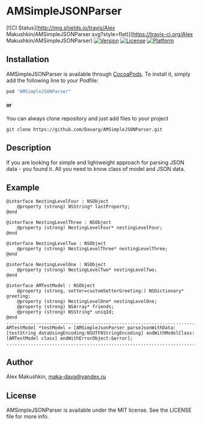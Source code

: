 # AMSimpleJSONParser

[![CI Status](http://img.shields.io/travis/Alex Makushkin/AMSimpleJSONParser.svg?style=flat)](https://travis-ci.org/Alex Makushkin/AMSimpleJSONParser)
[![Version](https://img.shields.io/cocoapods/v/AMSimpleJSONParser.svg?style=flat)](http://cocoapods.org/pods/AMSimpleJSONParser)
[![License](http://img.shields.io/badge/license-MIT-lightgrey.svg?style=flat)](http://cocoapods.org/pods/AMSimpleJSONParser)
[![Platform](https://img.shields.io/badge/platform-iOS%208%2B-blue.svg?style=flat)](http://cocoapods.org/pods/AMSimpleJSONParser)

## Installation

AMSimpleJSONParser is available through [CocoaPods](http://cocoapods.org). To install
it, simply add the following line to your Podfile:

```ruby
pod "AMSimpleJSONParser"
```

#### or

You can always clone repository and just add files to your project

```
git clone https://github.com/Davarg/AMSimpleJSONParser.git
```

## Description

If you are looking for simple and lightweight approach for parsing JSON data - you found it. All you need to know class of model and JSON data.

## Example

```objc
@interface NestingLevelFour : NSObject
    @property (strong) NSString* lastProperty;
@end

@interface NestingLevelThree : NSObject
    @property (strong) NestingLevelFour* nestingLevelFour;
@end

@interface NestingLevelTwo : NSObject
    @property (strong) NestingLevelThree* nestingLevelThree;
@end

@interface NestingLevelOne : NSObject
    @property (strong) NestingLevelTwo* nestingLevelTwo;
@end

@interface AMTestModel : NSObject
    @property (strong, setter=customSetterGreeting:) NSDictionary* greeting;
    @property (strong) NestingLevelOne* nestingLevelOne;
    @property (strong) NSArray* friends;
    @property (strong) NSString* uniqId;
@end
..........................................................................
AMTestModel *testModel = [AMSimpleJsonParser parseJsonWithData:[testString dataUsingEncoding:NSUTF8StringEncoding] andWithModelClass:[AMTestModel class] andWithErrorObject:&error];
..........................................................................
````

## Author

Alex Makushkin, maka-dava@yandex.ru

## License

AMSimpleJSONParser is available under the MIT license. See the LICENSE file for more info.
